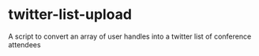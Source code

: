 # twitter-list-upload
A script to convert an array of user handles into a twitter list of conference attendees
